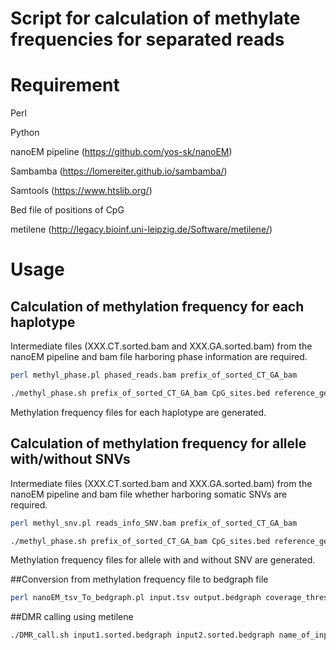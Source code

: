 # Script for calculation of methylate frequencies for separated reads

# Requirement

Perl

Python

nanoEM pipeline (https://github.com/yos-sk/nanoEM)

Sambamba (https://lomereiter.github.io/sambamba/)

Samtools (https://www.htslib.org/)

Bed file of positions of CpG

metilene (http://legacy.bioinf.uni-leipzig.de/Software/metilene/)



# Usage



## Calculation of methylation frequency for each haplotype

Intermediate files (XXX.CT.sorted.bam and XXX.GA.sorted.bam) from the nanoEM pipeline and bam file harboring phase information are required.

```bash
perl methyl_phase.pl phased_reads.bam prefix_of_sorted_CT_GA_bam

./methyl_phase.sh prefix_of_sorted_CT_GA_bam CpG_sites.bed reference_genome.fa
```
Methylation frequency files for each haplotype are generated.



## Calculation of methylation frequency for allele with/without SNVs

Intermediate files (XXX.CT.sorted.bam and XXX.GA.sorted.bam) from the nanoEM pipeline and bam file whether harboring somatic SNVs are required.

```bash
perl methyl_snv.pl reads_info_SNV.bam prefix_of_sorted_CT_GA_bam

./methyl_phase.sh prefix_of_sorted_CT_GA_bam CpG_sites.bed reference_genome.fa
```

Methylation frequency files for allele with and without SNV are generated.



##Conversion from methylation frequency file to bedgraph file

```bash
perl nanoEM_tsv_To_bedgraph.pl input.tsv output.bedgraph coverage_threshold
```



##DMR calling using metilene

```bash
./DMR_call.sh input1.sorted.bedgraph input2.sorted.bedgraph name_of_input1 name_of_input2
```
